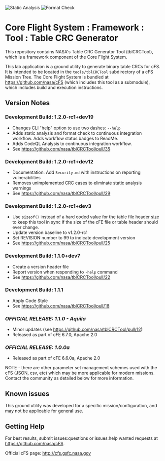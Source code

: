 ![Static Analysis](https://github.com/nasa/tblCRCTool/workflows/Static%20Analysis/badge.svg)
![Format Check](https://github.com/nasa/tblCRCTool/workflows/Format%20Check/badge.svg)

# Core Flight System : Framework : Tool : Table CRC Generator

This repository contains NASA's Table CRC Generator Tool (tblCRCTool), which is a framework component of the Core Flight System.

This lab application is a ground utility to generate binary table CRCs for cFS. It is intended to be located in the `tools/tblCRCTool` subdirectory of a cFS Mission Tree.  The Core Flight System is bundled at https://github.com/nasa/cFS (which includes this tool as a submodule), which includes build and execution instructions.

## Version Notes

### Development Build: 1.2.0-rc1+dev19

- Changes CLI "help" option to use two dashes: `--help`
- Adds static analysis and format check to continuous integration workflow. Adds workflow status badges to ReadMe.
- Adds CodeQL Analysis to continuous integration workflow.
- See <https://github.com/nasa/tblCRCTool/pull/35>

### Development Build: 1.2.0-rc1+dev12

- Documentation: Add `Security.md` with instructions on reporting vulnerabilities
- Removes unimplemented CRC cases to eliminate static analysis warnings
- See <https://github.com/nasa/tblCRCTool/pull/29>

### Development Build: 1.2.0-rc1+dev3

- Use `sizeof()` instead of a hard coded value for the table file header size to keep this tool in sync if the size of the cFE file or table header should ever change.
- Update version baseline to v1.2.0-rc1
- Set REVISION number to 99 to indicate development version
- See <https://github.com/nasa/tblCRCTool/pull/25>

### Development Build: 1.1.0+dev7

- Create a version header file
- Report version when responding to `-help` command
- See <https://github.com/nasa/tblCRCTool/pull/22>

### Development Build: 1.1.1

- Apply Code Style
- See <https://github.com/nasa/tblCRCTool/pull/18>

### **_OFFICIAL RELEASE: 1.1.0 - Aquila_**

- Minor updates (see https://github.com/nasa/tblCRCTool/pull/12)
- Released as part of cFE 6.7.0, Apache 2.0

### **_OFFICIAL RELEASE: 1.0.0a_**

- Released as part of cFE 6.6.0a, Apache 2.0

NOTE - there are other parameter set management schemes used with the cFS (JSON, csv, etc) which may be more applicable for modern missions.  Contact the community as detailed below for more information.

## Known issues

This ground utility was developed for a specific mission/configuration, and may not be applicable for general use.

## Getting Help

For best results, submit issues:questions or issues:help wanted requests at https://github.com/nasa/cFS.

Official cFS page: http://cfs.gsfc.nasa.gov

